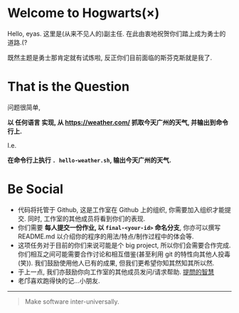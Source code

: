 # Welcome to Hogwarts(×)

Hello, eyas. 这里是(从来不见人的)副主任. 在此由衷地祝贺你们踏上成为勇士的道路.(?

既然主题是勇士那肯定就有试炼啦, 反正你们目前面临的斯芬克斯就是我了.


# That is the Question

问题很简单, 

**以 任何语言 实现, 从 https://weather.com/ 抓取今天广州的天气, 并输出到命令行上.**

I.e.

**在命令行上执行 `. hello-weather.sh`, 输出今天广州的天气.**


# Be Social

* 代码将托管于 Github, 这是工作室在 Github 上的组织, 你需要加入组织才能提交. 同时, 工作室的其他成员将看到你们的表现.
* 你们需要 **每人提交一份作业, 以 `final-<your-id>` 命名分支**, 你亦可以撰写 README.md 以介绍你的程序的用法/特点/制作过程中的体会等.
* 这项任务对于目前的你们来说可能是个 big project, 所以你们会需要合作完成. 你们相互之间可能需要合作讨论和相互借鉴(甚至利用 git 的特性向其他人投毒(笑)). 我们鼓励使用他人已有的成果, 但我们更希望你知其然知其所以然.
* 于上一点, 我们亦鼓励你向工作室的其他成员发问/请求帮助. [提問的智慧](https://github.com/ryanhanwu/How-To-Ask-Questions-The-Smart-Way)
* 老邝喜欢跑得快的记...小朋友.

----

> Make software inter-universally.
